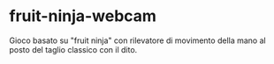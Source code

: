 # fruit-ninja-webcam
Gioco basato su "fruit ninja" con  rilevatore di movimento della mano al posto del taglio classico con il dito. 
